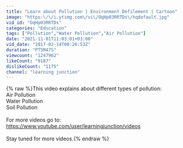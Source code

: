 ```yaml
---
title: "Learn about Pollution | Environment Defilement | Cartoon"
image: "https:\/\/i.ytimg.com\/vi\/OqHp03RRTDs\/hqdefault.jpg"
vid_id: "OqHp03RRTDs"
categories: "Education"
tags: ["Pollution","Water Pollution","Air Pollution"]
date: "2021-11-01T11:03:01+03:00"
vid_date: "2017-02-14T08:26:53Z"
duration: "PT5M47S"
viewcount: "1247962"
likeCount: "9187"
dislikeCount: "1175"
channel: "learning junction"
---
```

{% raw %}This video explains about different types of pollution:<br />Air Pollution<br />Water Pollution<br />Soil Pollution    <br /><br />For more videos go to:<br /><a rel="nofollow" target="blank" href="https://www.youtube.com/user/learningjunction/videos">https://www.youtube.com/user/learningjunction/videos</a><br /><br />Stay tuned for more videos.{% endraw %}
